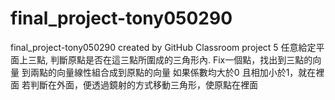 # final_project-tony050290
final_project-tony050290 created by GitHub Classroom
project 5
任意給定平面上三點, 判斷原點是否在這三點所圍成的三角形內.
Fix一個點，找出到三點的向量
到兩點的向量線性組合成到原點的向量
如果係數均大於0 且相加小於1，就在裡面
若判斷在外面，便透過鏡射的方式移動三角形，使原點在裡面
